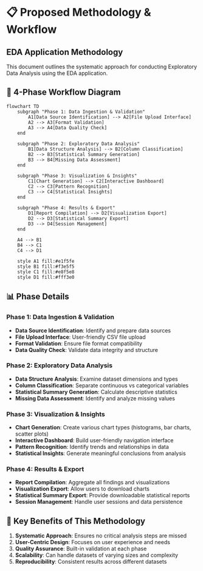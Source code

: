 # 📋 **Proposed Methodology & Workflow**

## EDA Application Methodology

This document outlines the systematic approach for conducting Exploratory Data Analysis using the EDA application.

## 🔄 **4-Phase Workflow Diagram**

```mermaid
flowchart TD
    subgraph "Phase 1: Data Ingestion & Validation"
        A1[Data Source Identification] --> A2[File Upload Interface]
        A2 --> A3[Format Validation]
        A3 --> A4[Data Quality Check]
    end
    
    subgraph "Phase 2: Exploratory Data Analysis"
        B1[Data Structure Analysis] --> B2[Column Classification]
        B2 --> B3[Statistical Summary Generation]
        B3 --> B4[Missing Data Assessment]
    end
    
    subgraph "Phase 3: Visualization & Insights"
        C1[Chart Generation] --> C2[Interactive Dashboard]
        C2 --> C3[Pattern Recognition]
        C3 --> C4[Statistical Insights]
    end
    
    subgraph "Phase 4: Results & Export"
        D1[Report Compilation] --> D2[Visualization Export]
        D2 --> D3[Statistical Summary Export]
        D3 --> D4[Session Management]
    end
    
    A4 --> B1
    B4 --> C1
    C4 --> D1
    
    style A1 fill:#e1f5fe
    style B1 fill:#f3e5f5
    style C1 fill:#e8f5e8
    style D1 fill:#fff3e0
```

## 📊 **Phase Details**

### **Phase 1: Data Ingestion & Validation**
- **Data Source Identification**: Identify and prepare data sources
- **File Upload Interface**: User-friendly CSV file upload
- **Format Validation**: Ensure file format compatibility
- **Data Quality Check**: Validate data integrity and structure

### **Phase 2: Exploratory Data Analysis**
- **Data Structure Analysis**: Examine dataset dimensions and types
- **Column Classification**: Separate continuous vs categorical variables
- **Statistical Summary Generation**: Calculate descriptive statistics
- **Missing Data Assessment**: Identify and analyze missing values

### **Phase 3: Visualization & Insights**
- **Chart Generation**: Create various chart types (histograms, bar charts, scatter plots)
- **Interactive Dashboard**: Build user-friendly navigation interface
- **Pattern Recognition**: Identify trends and relationships in data
- **Statistical Insights**: Generate meaningful conclusions from analysis

### **Phase 4: Results & Export**
- **Report Compilation**: Aggregate all findings and visualizations
- **Visualization Export**: Allow users to download charts
- **Statistical Summary Export**: Provide downloadable statistical reports
- **Session Management**: Handle user sessions and data persistence

## 🎯 **Key Benefits of This Methodology**

1. **Systematic Approach**: Ensures no critical analysis steps are missed
2. **User-Centric Design**: Focuses on user experience and needs
3. **Quality Assurance**: Built-in validation at each phase
4. **Scalability**: Can handle datasets of varying sizes and complexity
5. **Reproducibility**: Consistent results across different datasets
